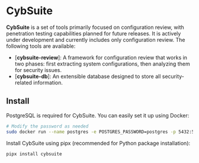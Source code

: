# CybSuite

**CybSuite** is a set of tools primarily focused on configuration review, with penetration testing capabilities planned for future releases. It is actively under development and currently includes only configuration review. The following tools are available:

- [**cybsuite-review**]: A framework for configuration review that works in two phases: first extracting system configurations, then analyzing them for security issues.
- [**cybsuite-db**]: An extensible database designed to store all security-related information.

## Install


PostgreSQL is required for CybSuite. You can easily set it up using Docker:

```bash
# Modify the password as needed
sudo docker run --name postgres -e POSTGRES_PASSWORD=postgres -p 5432:5432 -d postgres
```

Install CybSuite using pipx (recommended for Python package installation):

```bash
pipx install cybsuite
```
